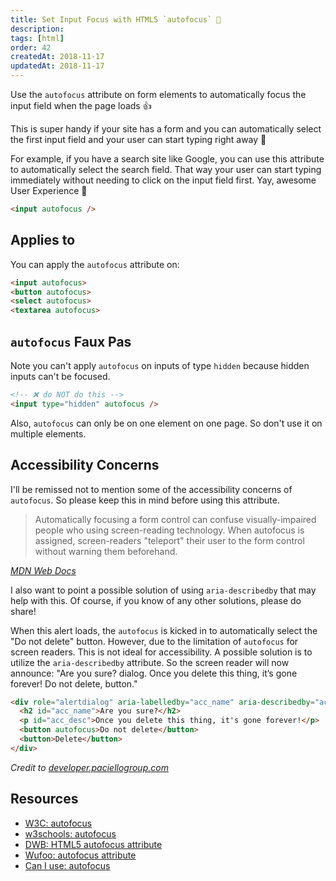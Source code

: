 ```yaml
---
title: Set Input Focus with HTML5 `autofocus` 🎉
description:
tags: [html]
order: 42
createdAt: 2018-11-17
updatedAt: 2018-11-17
---
```


Use the `autofocus` attribute on form elements to automatically focus the input field when the page loads 👍

This is super handy if your site has a form and you can automatically select the first input field and your user can start typing right away 👏

For example, if you have a search site like Google, you can use this attribute to automatically select the search field. That way your user can start typing immediately without needing to click on the input field first. Yay, awesome User Experience 🤩

```html
<input autofocus />
```

## Applies to

You can apply the `autofocus` attribute on:

```html
<input autofocus>
<button autofocus>
<select autofocus>
<textarea autofocus>
```

## `autofocus` Faux Pas

Note you can't apply `autofocus` on inputs of type `hidden` because hidden inputs can't be focused.

```html
<!-- ❌ do NOT do this -->
<input type="hidden" autofocus />
```

Also, `autofocus` can only be on one element on one page. So don't use it on multiple elements.

## Accessibility Concerns

I'll be remissed not to mention some of the accessibility concerns of `autofocus`. So please keep this in mind before using this attribute.

> Automatically focusing a form control can confuse visually-impaired people who using screen-reading technology. When autofocus is assigned, screen-readers "teleport" their user to the form control without warning them beforehand.

_[MDN Web Docs](https://developer.mozilla.org/en-US/docs/Web/HTML/Element/input)_

I also want to point a possible solution of using `aria-describedby` that may help with this. Of course, if you know of any other solutions, please do share!

When this alert loads, the `autofocus` is kicked in to automatically select the "Do not delete" button. However, due to the limitation of `autofocus` for screen readers. This is not ideal for accessibility. A possible solution is to utilize the `aria-describedby` attribute. So the screen reader will now announce: "Are you sure? dialog. Once you delete this thing, it’s gone forever! Do not delete, button."

```html
<div role="alertdialog" aria-labelledby="acc_name" aria-describedby="acc_desc">
  <h2 id="acc_name">Are you sure?</h2>
  <p id="acc_desc">Once you delete this thing, it's gone forever!</p>
  <button autofocus>Do not delete</button>
  <button>Delete</button>
</div>
```

_Credit to [developer.paciellogroup.com](https://developer.paciellogroup.com/blog/2018/09/describing-aria-describedby/)_

## Resources

- [W3C: autofocus](https://www.w3.org/TR/html5/forms.html#autofocusing-a-form-control:-the-autofocus-attribute)
- [w3schools: autofocus](https://www.w3schools.com/tags/att_input_autofocus.asp)
- [DWB: HTML5 autofocus attribute](https://davidwalsh.name/autofocus)
- [Wufoo: autofocus attribute](https://www.wufoo.com/html5/autofocus-attribute/)
- [Can I use: autofocus](https://caniuse.com/#feat=autofocus)
